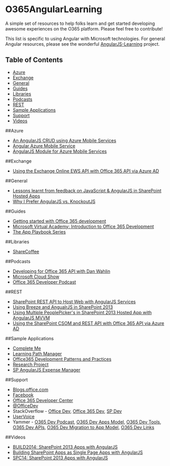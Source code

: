 O365AngularLearning
===================

A simple set of resources to help folks learn and get started developing awesome experiences on the O365 platform. Please feel free to contribute!

This list is specific to using Angular with Microsoft technologies. For general Angular resources, please see the wonderful [AngularJS-Learning](https://github.com/jmcunningham/AngularJS-Learning) project.

## Table of Contents
* [Azure](#azure)
* [Exchange](#exchange)
* [General](#general)
* [Guides](#guides)
* [Libraries](#libraries)
* [Podcasts](#podcasts)
* [REST](#rest)
* [Sample Applications](#samples)
* [Support](#support)
* [Videos](#videos)  


##Azure
* [An AngularJS CRUD using Azure Mobile Services](http://michelsalib.com/2013/05/14/an-angularjs-crud-using-azure-mobile-services/)
* [Angular Azure Mobile Service](https://github.com/TerryMooreII/angular-azure-mobile-service/)
* [AngularJS Module for Azure Mobile Services](http://azuremobileangularservices.codeplex.com/)

##Exchange
* [Using the Exchange Online EWS API with Office 365 API via Azure AD](http://www.jeremythake.com/2014/08/using-the-exchange-online-ews-api-with-office-365-api-via-azure-ad/)

##General
* [Lessons learnt from feedback on JavaScript & AngularJS in SharePoint Hosted Apps](http://www.jeremythake.com/2013/12/lessons-learnt-from-feedback-on-javascript-angularjs-in-sharepoint-hosted-apps/)
* [Why I Prefer AngularJS vs. KnockoutJS](http://www.andrewconnell.com/blog/why-i-prefer-angularjs-vs-knockoutjs)

##Guides
* [Getting started with Office 365 development](http://zimmergren.net/technical/getting-started-with-office-365-development-part-1-setting-up-your-environment)
* [Microsoft Virtual Academy: Introduction to Office 365 Development](http://www.microsoftvirtualacademy.com/training-courses/introduction-to-office-365-development)
* [The App Playbook Series](http://www.jeremythake.com/series/appplaybook/)

##Libraries
* [ShareCoffee](https://github.com/ShareCoffee/ShareCoffee)

##Podcasts
* [Developing for Office 365 API with Dan Wahlin](https://player.fm/series/dot-net-rocks/developing-for-office-365-api-with-dan-wahlin)
* [Microsoft Cloud Show](http://www.microsoftcloudshow.com/)
* [Office 365 Developer Podcast](http://feeds.feedburner.com/Office365DeveloperPodcast)

##REST
* [SharePoint REST API to Host Web with AngularJS Services](http://www.jeremythake.com/2014/01/sharepoint-rest-api-to-host-web-with-angularjs-services/)
* [Using Breeze and AngualrJS in SharePoint 2013](http://www.andrewconnell.com/blog/using-breeze-and-angularjs-in-sharepoint-2013)
* [Using Multiple PeoplePicker's in SharePoint 2013 Hosted App with AngularJS MVVM](http://www.jeremythake.com/2014/01/using-multiple-peoplepickers-in-sharepoint-2013-hosted-app-with-angularjs-mvvm/)
* [Using the SharePoint CSOM and REST API with Office 365 API via Azure AD](http://www.jeremythake.com/2014/06/using-the-sharepoint-csom-and-rest-api-with-office-365-api-via-azure-ad/)

##Sample Applications
* [Complete Me](https://github.com/OfficeDev/Complete-Me-Code-Sample)
* [Learning Path Manager](https://github.com/OfficeDev/Learning-Path-Manager-Code-Sample)
* [Office365 Development Patterns and Practices](https://github.com/OfficeDev/PnP)
* [Research Project](https://github.com/OfficeDev/Research-Project-Code-Sample)
* [SP AngularJS Expense Manager](https://github.com/OfficeDev/SP-AngularJS-ExpenseManager-Code-Sample)

##Support
* [Blogs.office.com](http://blogs.office.com/dev/)
* [Facebook](http://www.facebook.com/OfficeDev)
* [Office 365 Developer Center](http://dev.office.com/)
* [@OfficeDev](http://www.twitter.com/OfficeDev)
* StackOverflow - [Office Dev](http://aka.ms/AskOfficeDev), [Office 365 Dev](http://aka.ms/AskOffice365Dev), [SP Dev](http://aka.ms/AskSharePointDev)
* [UserVoice](http://aka.ms/OfficeDevFeedback)
* Yammer - [O365 Dev Podcast](http://aka.ms/Office365DevPodcastYam), [O365 Dev Apps Model](http://aka.ms/Office365DevAppsModelYam), [O365 Dev Tools](http://aka.ms/Office365DevToolsYam), [O365 Dev APIs](http://aka.ms/Office365DevApisYam), [O365 Dev Migration to App Model](http://aka.ms/Office365DevMigration), [O365 Dev Links](http://aka.ms/Office365DevLinksYam) 

##Videos
* [BUILD2014: SharePoint 2013 Apps with AngularJS](http://channel9.msdn.com/Events/Build/2014/2-570)
* [Building SharePoint Apps as Single Page Apps with AngularJS](http://beta.pluralsight.com/courses/building-sharepoint-apps-spa-angularjs)
* [SPC14: SharePoint 2013 Apps with AngularJS](http://channel9.msdn.com/Events/SharePoint-Conference/2014/SPC408)
